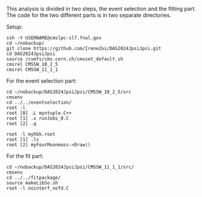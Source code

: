 This analysis is divided in two steps, the event selection and the fitting part. The code for the two different parts is in two separate directories.

Setup:
```
ssh -Y USERNAME@cmslpc-sl7.fnal.gov
cd ~/nobackup/
git clone https://github.com/IreneZoi/DAS2024JpsiJpsi.git
cd DAS2024JpsiJpsi
source /cvmfs/cms.cern.ch/cmsset_default.sh
cmsrel CMSSW_10_2_5
cmsrel CMSSW_11_1_1
```

For the event selection part:
```
cd ~/nobackup/DAS2024JpsiJpsi/CMSSW_10_2_5/src
cmsenv
cd ../../eventselection/
root -l
root [0] .L myntuple.C++
root [1] .x runJobs_0.C
root [2] .q

root -l myhbk.root
root [1] .ls
root [2] myFourMuonmass->Draw()
```

For the fit part:
```
cd ~/nobackup/DAS2024JpsiJpsi/CMSSW_11_1_1/src/
cmsenv
cd ../../fitpackage/
source makeLibSo.sh
root -l nointerf_nofd.C
```


